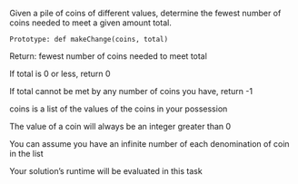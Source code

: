 Given a pile of coins of different values, determine the fewest number of coins needed to meet a given amount total.

    Prototype: def makeChange(coins, total)
Return: fewest number of coins needed to meet total

If total is 0 or less, return 0

If total cannot be met by any number of coins you have, return -1

coins is a list of the values of the coins in your possession

The value of a coin will always be an integer greater than 0

You can assume you have an infinite number of each denomination of coin in the list

Your solution’s runtime will be evaluated in this task